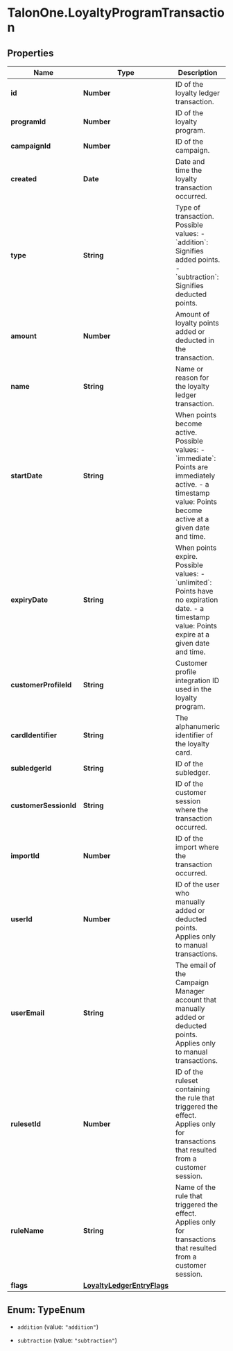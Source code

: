# TalonOne.LoyaltyProgramTransaction

## Properties

Name | Type | Description | Notes
------------ | ------------- | ------------- | -------------
**id** | **Number** | ID of the loyalty ledger transaction. | 
**programId** | **Number** | ID of the loyalty program. | 
**campaignId** | **Number** | ID of the campaign. | [optional] 
**created** | **Date** | Date and time the loyalty transaction occurred. | 
**type** | **String** | Type of transaction. Possible values:   - &#x60;addition&#x60;: Signifies added points.   - &#x60;subtraction&#x60;: Signifies deducted points.  | 
**amount** | **Number** | Amount of loyalty points added or deducted in the transaction. | 
**name** | **String** | Name or reason for the loyalty ledger transaction. | 
**startDate** | **String** | When points become active. Possible values:   - &#x60;immediate&#x60;: Points are immediately active.   - a timestamp value: Points become active at a given date and time.  | 
**expiryDate** | **String** | When points expire. Possible values:   - &#x60;unlimited&#x60;: Points have no expiration date.   - a timestamp value: Points expire at a given date and time.  | 
**customerProfileId** | **String** | Customer profile integration ID used in the loyalty program. | [optional] 
**cardIdentifier** | **String** | The alphanumeric identifier of the loyalty card.  | [optional] 
**subledgerId** | **String** | ID of the subledger. | 
**customerSessionId** | **String** | ID of the customer session where the transaction occurred. | [optional] 
**importId** | **Number** | ID of the import where the transaction occurred. | [optional] 
**userId** | **Number** | ID of the user who manually added or deducted points. Applies only to manual transactions. | [optional] 
**userEmail** | **String** | The email of the Campaign Manager account that manually added or deducted points. Applies only to manual transactions. | [optional] 
**rulesetId** | **Number** | ID of the ruleset containing the rule that triggered the effect. Applies only for transactions that resulted from a customer session. | [optional] 
**ruleName** | **String** | Name of the rule that triggered the effect. Applies only for transactions that resulted from a customer session. | [optional] 
**flags** | [**LoyaltyLedgerEntryFlags**](LoyaltyLedgerEntryFlags.md) |  | [optional] 



## Enum: TypeEnum


* `addition` (value: `"addition"`)

* `subtraction` (value: `"subtraction"`)




